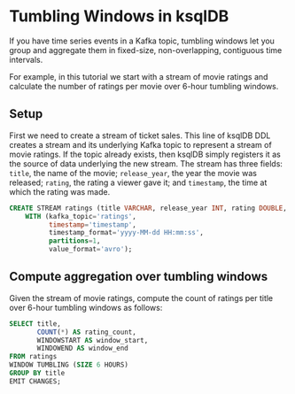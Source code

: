 # Tumbling Windows in ksqlDB

If you have time series events in a Kafka topic, tumbling windows let you group and aggregate them in fixed-size, non-overlapping, contiguous time intervals.

For example, in this tutorial we start with a stream of movie ratings and calculate the number of ratings per movie over 6-hour tumbling windows.

## Setup

First we need to create a stream of ticket sales. This line of ksqlDB DDL creates a stream and its underlying Kafka topic to represent 
a stream of movie ratings. If the topic already exists, then ksqlDB simply registers it as the source of data underlying the new stream. 
The stream has three fields: `title`, the name of the movie; `release_year`, the year the movie was released; `rating`, the rating a viewer gave it; and `timestamp`,
the time at which the rating was made.

```sql
CREATE STREAM ratings (title VARCHAR, release_year INT, rating DOUBLE, timestamp VARCHAR)
    WITH (kafka_topic='ratings',
          timestamp='timestamp',
          timestamp_format='yyyy-MM-dd HH:mm:ss',
          partitions=1,
          value_format='avro');
```

## Compute aggregation over tumbling windows

Given the stream of movie ratings, compute the count of ratings per title over 6-hour tumbling windows as follows:

```sql
SELECT title,
       COUNT(*) AS rating_count,
       WINDOWSTART AS window_start,
       WINDOWEND AS window_end
FROM ratings
WINDOW TUMBLING (SIZE 6 HOURS)
GROUP BY title
EMIT CHANGES;
```
